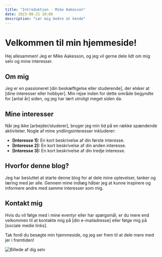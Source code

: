 ```yaml
---
title: "Introduktion - Mike Aakesson"
date: 2023-08-21 10:00
description: "Lær mig bedre at kende"
---
```


# Velkommen til min hjemmeside!

Hej allesammen! Jeg er Mike Aakesson, og jeg vil gerne dele lidt om mig selv og mine interesser.

## Om mig

Jeg er en passioneret [din beskæftigelse eller studerende], der elsker at [dine interesser eller hobbyer]. Min rejse inden for dette område begyndte for [antal år] siden, og jeg har lært utroligt meget siden da.

## Mine interesser

Når jeg ikke [arbejder/studerer], bruger jeg min tid på en række spændende aktiviteter. Nogle af mine yndlingsinteresser inkluderer:

- **[Interesse 1]:** En kort beskrivelse af din første interesse.
- **[Interesse 2]:** En kort beskrivelse af din anden interesse.
- **[Interesse 3]:** En kort beskrivelse af din tredje interesse.

## Hvorfor denne blog?

Jeg har besluttet at starte denne blog for at dele mine oplevelser, tanker og læring med jer alle. Gennem mine indlæg håber jeg at kunne inspirere og informere andre med samme interesser som mig.

## Kontakt mig

Hvis du vil følge med i mine eventyr eller har spørgsmål, er du mere end velkommen til at kontakte mig på [din e-mailadresse] eller følge mig på [sociale medie links].

Tak fordi du besøgte min hjemmeside, og jeg ser frem til at dele mere med jer i fremtiden!

![Billede af dig selv](billede.jpg)
